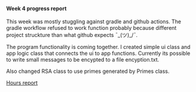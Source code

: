 #### Week 4 progress report

This week was mostly stuggling against gradle and github actions. The gradle workflow refused to work function probably because different project struckture than what github expects ¯\_(ツ)_/¯.

The program functionality is coming together. I created simple ui class and app logic class that connects the ui to app functions. Currently its possible to write small messages to be encypted to a file encyption.txt. 

Also changed RSA class to use primes generated by Primes class.

[Hours report](https://github.com/Vesulius/RSA/tree/master/documentation/hour_report.md)